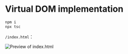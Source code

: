 # Virtual DOM implementation

```bash
npm i
npx tsc
```

``/index.html``：

![Preview of index.html](https://pbs.twimg.com/media/E2ul8IAVUAM8wPM?format=png&name=large)
